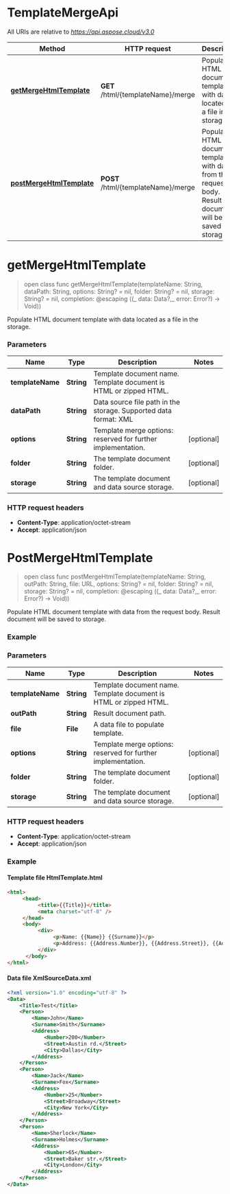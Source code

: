 # TemplateMergeApi

All URIs are relative to *https://api.aspose.cloud/v3.0*

Method | HTTP request | Description
------------- | ------------- | -------------
[**getMergeHtmlTemplate**](TemplateMergeApi.md#getMergeHtmlTemplate) | **GET** /html/{templateName}/merge | Populate HTML document template with data located as a file in the storage.
[**postMergeHtmlTemplate**](TemplateMergeApi.md#postMergeHtmlTemplate) | **POST** /html/{templateName}/merge | Populate HTML document template with data from the request body. Result document will be saved to storage.


<a name="getMergeHtmlTemplate"></a>
# **getMergeHtmlTemplate**
> open class func getMergeHtmlTemplate(templateName: String, dataPath: String, options: String? = nil, folder: String? = nil, storage: String? = nil, completion: @escaping ((_ data: Data?,_ error: Error?) -> Void))

Populate HTML document template with data located as a file in the storage.


### Parameters

Name | Type | Description  | Notes
------------- | ------------- | ------------- | -------------
 **templateName** | **String**| Template document name. Template document is HTML or zipped HTML. | 
 **dataPath** | **String**| Data source file path in the storage. Supported data format: XML | 
 **options** | **String**| Template merge options: reserved for further implementation. | [optional] 
 **folder** | **String**| The template document folder. | [optional] 
 **storage** | **String**| The template document and data source storage. | [optional] 

### HTTP request headers

 - **Content-Type**: application/octet-stream
 - **Accept**: application/json

<a name="PostMergeHtmlTemplate"></a>
# **PostMergeHtmlTemplate**
> open class func postMergeHtmlTemplate(templateName: String, outPath: String, file: URL, options: String? = nil, folder: String? = nil, storage: String? = nil, completion: @escaping ((_ data: Data?,_ error: Error?) -> Void))

Populate HTML document template with data from the request body. Result document will be saved to storage.

### Example

### Parameters

Name | Type | Description  | Notes
------------- | ------------- | ------------- | -------------
 **templateName** | **String**| Template document name. Template document is HTML or zipped HTML. | 
 **outPath** | **String**| Result document path. | 
 **file** | **File**| A data file to populate template. | 
 **options** | **String**| Template merge options: reserved for further implementation. | [optional] 
 **folder** | **String**| The template document folder. | [optional] 
 **storage** | **String**| The template document and data source storage. | [optional] 


### HTTP request headers

 - **Content-Type**: application/octet-stream
 - **Accept**: application/json


### Example

#### Template file HtmlTemplate.html

```html
<html>
     <head>
          <title>{{Title}}</title>
          <meta charset="utf-8" />
     </head>
     <body>
          <div>
               <p>Name: {{Name}} {{Surname}}</p>
               <p>Address: {{Address.Number}}, {{Address.Street}}, {{Address.City}}</p>
          </div>
      </body>
</html>
```

#### Data file XmlSourceData.xml
```xml
<?xml version="1.0" encoding="utf-8" ?>
<Data>
	<Title>Test</Title>
	<Person>
		<Name>John</Name>
		<Surname>Smith</Surname>
		<Address>
			<Number>200</Number>
			<Street>Austin rd.</Street>
			<City>Dallas</City>
		</Address>
	</Person>
	<Person>
		<Name>Jack</Name>
		<Surname>Fox</Surname>
		<Address>
			<Number>25</Number>
			<Street>Broadway</Street>
			<City>New York</City>
		</Address>
	</Person>
	<Person>
		<Name>Sherlock</Name>
		<Surname>Holmes</Surname>
		<Address>
			<Number>65</Number>
			<Street>Baker str.</Street>
			<City>London</City>
		</Address>
	</Person>
</Data>
```
